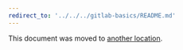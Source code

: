 ```yaml
---
redirect_to: '../../../gitlab-basics/README.md'
---
```


This document was moved to [another location](../../../gitlab-basics/README.md).

<!-- This redirect file can be deleted after February 1, 2021. -->
<!-- Before deletion, see: https://docs.gitlab.com/ee/development/documentation/#move-or-rename-a-page -->
